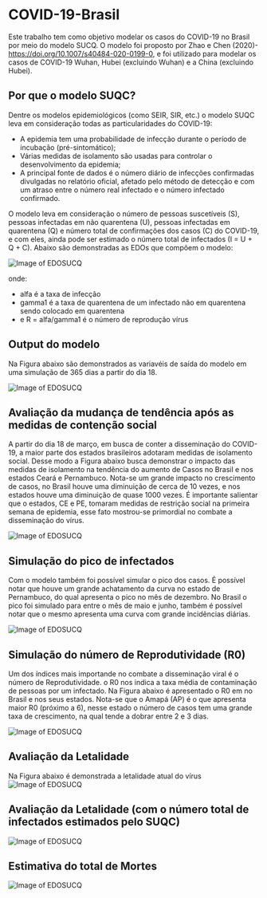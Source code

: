 # COVID-19-Brasil

Este trabalho tem como objetivo modelar os casos do COVID-19 no Brasil por meio do modelo SUCQ. O modelo foi proposto por Zhao e Chen (2020)- https://doi.org/10.1007/s40484-020-0199-0, e foi utilizado para modelar os casos de COVID-19 Wuhan, Hubei (excluindo Wuhan) e a China (excluindo Hubei).

## Por que o modelo SUQC?

Dentre os modelos epidemiológicos (como SEIR, SIR, etc.) o modelo SUQC leva em consideração todas as particularidades do COVID-19:

* A epidemia tem uma probabilidade de infecção durante o período de incubação (pré-sintomático);
* Várias medidas de isolamento são usadas para controlar o desenvolvimento da epidemia; 
* A principal fonte de dados é o número diário de infecções confirmadas divulgadas no relatório oficial, afetado pelo método de detecção e com um atraso entre o número real infectado e o número infectado confirmado. 


O modelo leva em consideração o número de pessoas suscetíveis (S), pessoas infectadas em não quarentena (U), pessoas infectadas em quarentena (Q) e número total de confirmações dos casos (C) do COVID-19, e com eles, ainda pode ser estimado o número total de infectados (I = U + Q + C). Abaixo são demonstradas as EDOs que compõem o modelo: 

![Image of EDOSUCQ](https://github.com/ravellys/COVID-19-Brasil/blob/master/eq_SUCQ.JPG)

onde:
* alfa é a taxa de infecção
* gamma1 é a taxa de quarentena de um infectado não em quarentena sendo colocado em quarentena
* e R = alfa/gamma1 é o número de reprodução vírus

## Output do modelo 
Na Figura abaixo são demonstrados as variavéis de saída do modelo em uma simulação de 365 dias a partir do dia 18.

![Image of EDOSUCQ](https://github.com/ravellys/COVID-19-Brasil/blob/master/COVID-19%20Brasil.png)
  
## Avaliação da mudança de tendência após as medidas de contenção social

A partir do dia 18 de março, em busca de conter a disseminação do COVID-19, a maior parte dos estados brasileiros adotaram medidas de isolamento social. Desse modo a Figura abaixo busca demonstrar o impacto  das medidas de isolamento na tendência do aumento de Casos no Brasil e nos estados Ceará e Pernambuco. Nota-se um grande impacto no crescimento de casos, no Brasil houve uma diminuição de cerca de 10 vezes, e nos estados houve uma diminuição de quase 1000 vezes. É importante salientar que o estados, CE e PE, tomaram medidas de restrição social na primeira semana de epidemia, esse fato mostrou-se primordial no combate a disseminação do vírus.

![Image of EDOSUCQ](https://github.com/ravellys/COVID-19-Brasil/blob/master/cum_cases.png)

## Simulação do pico de infectados

Com o modelo também foi possível simular o pico dos casos. É possível notar que houve um grande achatamento da curva no estado de Pernambuco, do qual apresenta o pico no mês de dezembro. No Brasil o pico foi simulado para entre o mês de maio e junho, também é possível notar que o mesmo apresenta uma curva com grande incidências diárias.

![Image of EDOSUCQ](https://github.com/ravellys/COVID-19-Brasil/blob/master/daily_cases.png)

## Simulação do número de Reprodutividade (R0)

Um dos índices mais importande no combate a disseminação viral é o número de Reprodutividade. o R0 nos indica a taxa média de contaminação de pessoas por um infectado. Na Figura abaixo é apresentado o R0 em no Brasil e nos seus estados. Nota-se que o Amapá (AP) é o que apresenta maior R0 (próximo a 6), nesse estado o número de casos tem uma grande taxa de crescimento, na qual tende a dobrar entre 2 e 3 dias.

![Image of EDOSUCQ](https://github.com/ravellys/COVID-19-Brasil/blob/master/R0.png)

## Avaliação da Letalidade 

Na Figura abaixo é demonstrada a letalidade atual do vírus 
![Image of EDOSUCQ](https://github.com/ravellys/COVID-19-Brasil/blob/master/mortality.png)

## Avaliação da Letalidade (com o número total de infectados estimados pelo SUQC)

![Image of EDOSUCQ](https://github.com/ravellys/COVID-19-Brasil/blob/master/mortality_real_estimada.png)

## Estimativa do total de Mortes

![Image of EDOSUCQ](https://github.com/ravellys/COVID-19-Brasil/blob/master/total%20de%20mortes.png)





